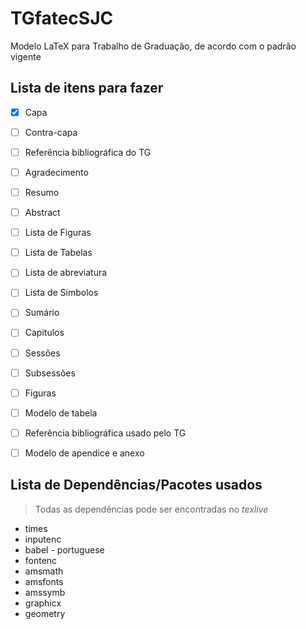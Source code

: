 # TGfatecSJC
Modelo LaTeX para Trabalho de Graduação, de acordo com o padrão vigente


## Lista de itens para fazer

- [x] Capa
- [ ] Contra-capa
- [ ] Referência bibliográfica do TG
- [ ] Agradecimento
- [ ] Resumo
- [ ] Abstract
- [ ] Lista de Figuras
- [ ] Lista de Tabelas
- [ ] Lista de abreviatura
- [ ] Lista de Simbolos
- [ ] Sumário
- [ ] Capitulos
- [ ] Sessões
- [ ] Subsessões
- [ ] Figuras
- [ ] Modelo de tabela 
- [ ] Referência bibliográfica usado pelo TG
- [ ] Modelo de apendice e anexo


## Lista de Dependências/Pacotes usados

> Todas as dependências pode ser encontradas no *texlive*

- times
- inputenc
- babel - portuguese
- fontenc
- amsmath
- amsfonts
- amssymb
- graphicx
- geometry